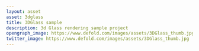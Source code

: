 ```yaml
---
layout: asset
asset: 3dglass
title: 3DGlass sample
description: 3d Glass rendering sample project
opengraph_image: https://www.defold.com/images/assets/3DGlass_thumb.jpg
twitter_image: https://www.defold.com/images/assets/3DGlass_thumb.jpg
---
```

